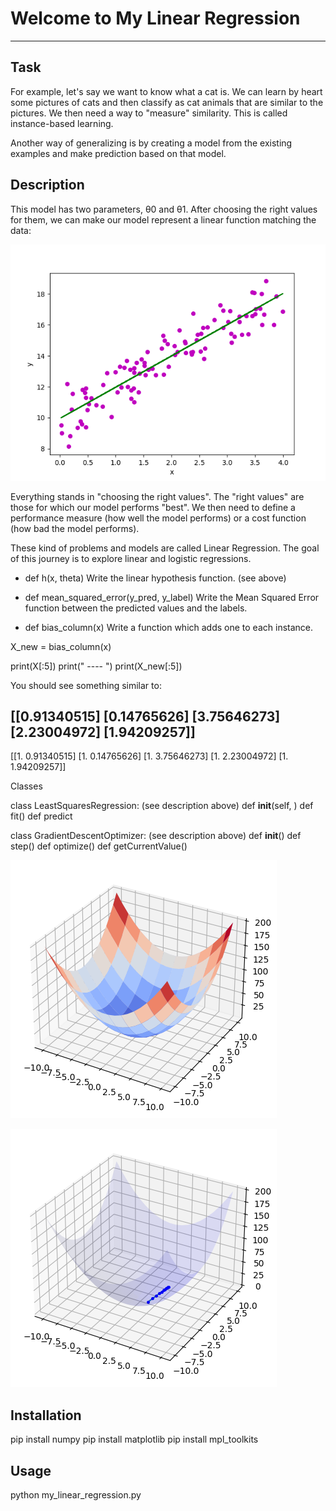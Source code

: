 # Welcome to My Linear Regression
***

## Task
For example, let's say we want to know what a cat is. We can learn by heart some pictures of cats and then classify as cat animals that are similar to the pictures.
We then need a way to "measure" similarity. This is called instance-based learning.

Another way of generalizing is by creating a model from the existing examples and make prediction based on that model.

## Description
This model has two parameters, θ0 and θ1. After choosing the right values for them, we can make our model represent a linear function matching the data:

![img.png](Plot_img/liner.jpeg)

Everything stands in "choosing the right values". The "right values" are those for which our model performs "best".
We then need to define a performance measure (how well the model performs) or a cost function (how bad the model performs).

These kind of problems and models are called Linear Regression.
The goal of this journey is to explore linear and logistic regressions.

- def h(x, theta)
Write the linear hypothesis function. (see above)

- def mean_squared_error(y_pred, y_label)
Write the Mean Squared Error function between the predicted values and the labels.

- def bias_column(x)
Write a function which adds one to each instance.

X_new = bias_column(x)

print(X[:5])
print(" ---- ")
print(X_new[:5])

You should see something similar to:

[[0.91340515]
 [0.14765626]
 [3.75646273]
 [2.23004972]
 [1.94209257]]
 ---- 
[[1.         0.91340515]
 [1.         0.14765626]
 [1.         3.75646273]
 [1.         2.23004972]
 [1.         1.94209257]]

 Classes

 class LeastSquaresRegression: (see description above)
  def __init__(self, )
  def fit()
  def predict

class GradientDescentOptimizer: (see description above)
  def __init__()
  def step()
  def optimize()
  def getCurrentValue()

![img.png](Plot_img/GD1.png)

![img_1.png](Plot_img/GD2.png)
## Installation
pip install numpy
pip install matplotlib
pip install mpl_toolkits


## Usage
python my_linear_regression.py